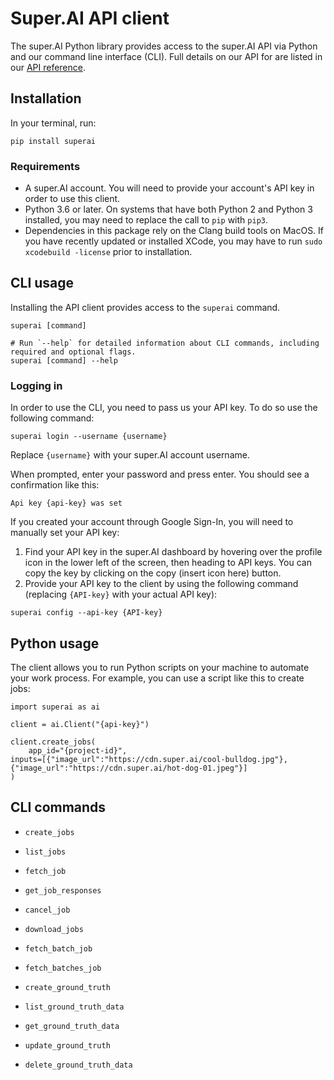 # Super.AI API client

The super.AI Python library provides access to the super.AI API via Python and our command line interface (CLI). Full details on our API for are listed in our [API reference](https://super.ai/reference).

## Installation

In your terminal, run:

```
pip install superai
```

### Requirements

- A super.AI account. You will need to provide your account's API key in order to use this client.
- Python 3.6 or later. On systems that have both Python 2 and Python 3 installed, you may need to replace the call to `pip`  with `pip3`.
- Dependencies in this package rely on the Clang build tools on MacOS. If you have recently updated or installed XCode, you may have to run `sudo xcodebuild -license` prior to installation.

## CLI usage

Installing the API client provides access to the `superai` command.

```
superai [command]

# Run `--help` for detailed information about CLI commands, including required and optional flags.
superai [command] --help
```

### Logging in

In order to use the CLI, you need to pass us your API key. To do so use the following command:

```
superai login --username {username}
```

Replace `{username}` with your super.AI account username.

When prompted, enter your password and press enter. You should see a confirmation like this:

```
Api key {api-key} was set
```

If you created your account through Google Sign-In, you will need to manually set your API key:

1. Find your API key in the super.AI dashboard by hovering over the profile icon in the lower left of the screen, then heading to API keys. You can copy the key by clicking on the copy (insert icon here) button. 
2. Provide your API key to the client by using the following command (replacing `{API-key}` with your actual API key):
  ```
  superai config --api-key {API-key}
  ```

## Python usage

The client allows you to run Python scripts on your machine to automate your work process. For example, you can use a script like this to create jobs:

```
import superai as ai

client = ai.Client("{api-key}")

client.create_jobs(
    app_id="{project-id}",
inputs=[{"image_url":"https://cdn.super.ai/cool-bulldog.jpg"},{"image_url":"https://cdn.super.ai/hot-dog-01.jpeg"}]
)
```

## CLI commands

- `create_jobs`
- `list_jobs`
- `fetch_job`
- `get_job_responses`
- `cancel_job`
- `download_jobs`

- `fetch_batch_job`
- `fetch_batches_job`

- `create_ground_truth`
- `list_ground_truth_data`
- `get_ground_truth_data`
- `update_ground_truth`
- `delete_ground_truth_data`

